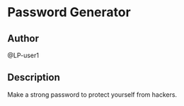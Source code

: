 # Password Generator

## Author 
@LP-user1

## Description
Make a strong password to protect yourself from hackers.
